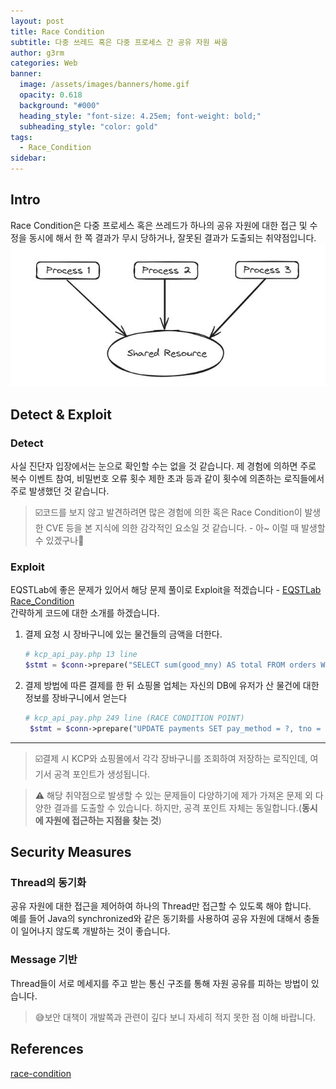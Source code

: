 ```yaml
---
layout: post
title: Race Condition
subtitle: 다중 쓰레드 혹은 다중 프로세스 간 공유 자원 싸움
author: g3rm
categories: Web
banner:
  image: /assets/images/banners/home.gif
  opacity: 0.618
  background: "#000"
  heading_style: "font-size: 4.25em; font-weight: bold;"
  subheading_style: "color: gold"
tags:
  - Race_Condition
sidebar:
---
```

## Intro
Race Condition은 다중 프로세스 혹은 쓰레드가 하나의 공유 자원에 대한 접근 및 수정을 동시에 해서 한 쪽 결과가 무시 당하거나, 잘못된 결과가 도출되는 취약점입니다.   
![](assets/images/posts/2024-12-12-Race-Condition/4a5981ed1eef80144ef6c9deabb8240b_MD5.jpeg)   
## Detect & Exploit 
### Detect
사실 진단자 입장에서는 눈으로 확인할 수는 없을 것 같습니다. 제 경험에 의하면 주로 복수 이벤트 참여, 비밀번호 오류 횟수 제한 초과 등과 같이 횟수에 의존하는 로직들에서 주로 발생했던 것 같습니다.   
   
>☑️코드를 보지 않고 발견하려면 많은 경험에 의한 혹은 Race Condition이 발생한 CVE 등을 본 지식에 의한 감각적인 요소일 것 같습니다. - 아~ 이럴 때 발생할 수 있겠구나🤣    

### Exploit
EQSTLab에 좋은 문제가 있어서 해당 문제 풀이로 Exploit을 적겠습니다 - [EQSTLab Race_Condition](https://github.com/EQSTLab/Race_Condition)     
간략하게 코드에 대한 소개를 하겠습니다.   
1. 결제 요청 시 장바구니에 있는 물건들의 금액을 더한다.   
	```php
	# kcp_api_pay.php 13 line
	$stmt = $conn->prepare("SELECT sum(good_mny) AS total FROM orders WHERE buyr_name = ?");
	```   
2. 결제 방법에 따른 결제를 한 뒤 쇼핑몰 업체는 자신의 DB에 유저가 산 물건에 대한 정보를 장바구니에서 얻는다   
	```php
	# kcp_api_pay.php 249 line (RACE CONDITION POINT)
	 $stmt = $conn->prepare("UPDATE payments SET pay_method = ?, tno = ?, amount = (SELECT sum(good_mny) FROM orders WHERE buyr_name = ? ) WHERE buyr_name = ? ");
	```   

---
>☑️결제 시 KCP와 쇼핑몰에서 각각 장바구니를 조회하여 저장하는 로직인데, 여기서 공격 포인트가 생성됩니다.    




>⚠️ 해당 취약점으로 발생할 수 있는 문제들이 다양하기에 제가 가져온 문제 외 다양한 결과를 도출할 수 있습니다. 하지만, 공격 포인트 자체는 동일합니다.(**동시에 자원에 접근하는 지점을 찾는 것**)   

## Security Measures
### Thread의 동기화
공유 자원에 대한 접근을 제어하여 하나의 Thread만 접근할 수 있도록 해야 합니다.   
예를 들어 Java의 synchronized와 같은 동기화를 사용하여 공유 자원에 대해서 충돌이 일어나지 않도록 개발하는 것이 좋습니다.    
### Message 기반 
Thread들이 서로 메세지를 주고 받는 통신 구조를 통해 자원 공유를 피하는 방법이 있습니다.   
   
>😅보안 대책이 개발쪽과 관련이 깊다 보니 자세히 적지 못한 점 이해 바랍니다.

## References
[race-condition](https://www.imperva.com/learn/application-security/race-condition/)   
